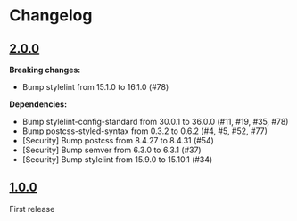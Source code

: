 # Changelog

## [2.0.0](https://github.com/contactlab/stylelint-config/releases/tag/2.0.0)

**Breaking changes:**

- Bump stylelint from 15.1.0 to 16.1.0 (#78)

**Dependencies:**

- Bump stylelint-config-standard from 30.0.1 to 36.0.0 (#11, #19, #35, #78)
- Bump postcss-styled-syntax from 0.3.2 to 0.6.2 (#4, #5, #52, #77)
- [Security] Bump postcss from 8.4.27 to 8.4.31 (#54)
- [Security] Bump semver from 6.3.0 to 6.3.1 (#37)
- [Security] Bump stylelint from 15.9.0 to 15.10.1 (#34)

## [1.0.0](https://github.com/contactlab/stylelint-config/releases/tag/1.0.0)

First release
